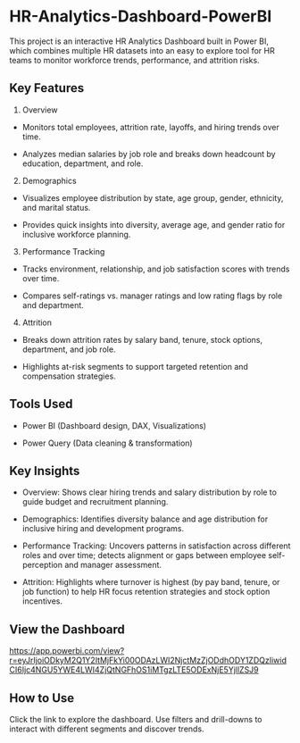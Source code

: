 # HR-Analytics-Dashboard-PowerBI
This project is an interactive HR Analytics Dashboard built in Power BI, which combines multiple HR datasets into an easy to explore tool for HR teams to monitor workforce trends, performance, and attrition risks.



## **Key Features**
1. Overview

- Monitors total employees, attrition rate, layoffs, and hiring trends over time.

- Analyzes median salaries by job role and breaks down headcount by education, department, and role.

2. Demographics

- Visualizes employee distribution by state, age group, gender, ethnicity, and marital status.

- Provides quick insights into diversity, average age, and gender ratio for inclusive workforce planning.

3. Performance Tracking

- Tracks environment, relationship, and job satisfaction scores with trends over time.

- Compares self-ratings vs. manager ratings and low rating flags by role and department.

4. Attrition

- Breaks down attrition rates by salary band, tenure, stock options, department, and job role.

- Highlights at-risk segments to support targeted retention and compensation strategies.

## **Tools Used**
- Power BI (Dashboard design, DAX, Visualizations)

- Power Query (Data cleaning & transformation)

## **Key Insights**

- Overview: Shows clear hiring trends and salary distribution by role to guide budget and recruitment planning.

- Demographics: Identifies diversity balance and age distribution for inclusive hiring and development programs.

- Performance Tracking: Uncovers patterns in satisfaction across different roles and over time; detects alignment or gaps between employee self-perception and manager assessment.

- Attrition: Highlights where turnover is highest (by pay band, tenure, or job function) to help HR focus retention strategies and stock option incentives.

## **View the Dashboard**
https://app.powerbi.com/view?r=eyJrIjoiODkyM2Q1Y2ItMjFkYi00ODAzLWI2NjctMzZjODdhODY1ZDQzIiwidCI6Ijc4NGU5YWE4LWI4ZjQtNGFhOS1iMTgzLTE5ODExNjE5YjllZSJ9

## **How to Use**
Click the link to explore the dashboard. Use filters and drill-downs to interact with different segments and discover trends.

